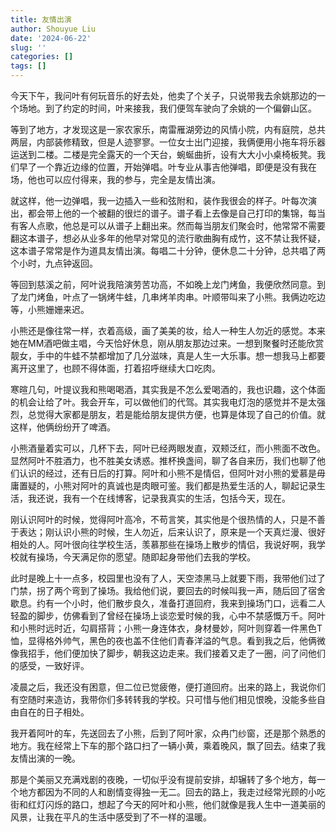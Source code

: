 ```yaml
---
title: 友情出演
author: Shouyue Liu
date: '2024-06-22'
slug: ''
categories: []
tags: []
---
```


今天下午，我问叶有何玩音乐的好去处，他卖了个关子，只说带我去余姚那边的一个场地。到了约定的时间，叶来接我，我们便驾车驶向了余姚的一个偏僻山区。

等到了地方，才发现这是一家农家乐，南雷雁湖旁边的风情小院，内有庭院，总共两层，内部装修精致，但是人迹寥寥。一位女士出门迎接，我俩便用小拖车将乐器运送到二楼。二楼是完全露天的一个天台，蜿蜒曲折，设有大大小小桌椅板凳。我们早了一个靠近边缘的位置，开始弹唱。叶专业从事吉他弹唱，即便是没有我在场，他也可以应付得来，我的参与，完全是友情出演。

就这样，他一边弹唱，我一边插入一些和弦附和，装作我很会的样子。叶每次演出，都会带上他的一个被翻的很烂的谱子。谱子看上去像是自己打印的集锦，每当有客人点歌，他总是可以从谱子上翻出来。然而每当朋友们聚会时，他常常不需要翻这本谱子，想必从业多年的他早对常见的流行歌曲胸有成竹，这不禁让我怀疑，这本谱子常常是作为道具友情出演。每唱二十分钟，便休息二十分钟，总共唱了两个小时，九点钟返回。

等回到慈溪之前，阿叶说我陪演劳苦功高，不如晚上龙门烤鱼，我便欣然同意。到了龙门烤鱼，叶点了一锅烤牛蛙，几串烤羊肉串。叶顺带叫来了小熊。我俩边吃边等，小熊姗姗来迟。

小熊还是像往常一样，衣着高级，画了美美的妆，给人一种生人勿近的感觉。本来她在MM酒吧做主唱，今天恰好休息，刚从朋友那边过来。一想到聚餐时还能欣赏靓女，手中的牛蛙不禁都增加了几分滋味，真是人生一大乐事。想一想我马上都要离开这里了，也顾不得体面，打着招呼继续大口吃肉。

寒暄几句，叶提议我和熊喝喝酒，其实我是不怎么爱喝酒的，我也识趣，这个体面的机会让给了叶。我会开车，可以做他们的代驾。其实我电灯泡的感觉并不是太强烈，总觉得大家都是朋友，若是能给朋友提供方便，也算是体现了自己的价值。就这样，他俩纷纷开了啤酒。

小熊酒量着实可以，几杯下去，阿叶已经两眼发直，双颊泛红，而小熊面不改色。显然阿叶不胜酒力，也不胜美女诱惑。推杯换盏间，聊了各自来历，我们也聊了他们认识的经过，还有日后的打算。阿叶和小熊不是情侣，但阿叶对小熊的爱慕是毋庸置疑的，小熊对阿叶的真诚也是肉眼可鉴。我们都是热爱生活的人，聊起记录生活，我还说，我有一个在线博客，记录我真实的生活，包括今天，现在。

刚认识阿叶的时候，觉得阿叶高冷，不苟言笑，其实他是个很热情的人，只是不善于表达；刚认识小熊的时候，生人勿近，后来认识了，原来是一个天真烂漫、很好相处的人。阿叶很向往学校生活，羡慕那些在操场上散步的情侣，我说好啊，我学校就有操场，今天满足你的愿望。随即起身带他们去我的学校。

此时是晚上十一点多，校园里也没有了人，天空漆黑马上就要下雨，我带他们过了门禁，拐了两个弯到了操场。我给他们说，要回去的时候叫我一声，随后回了宿舍歇息。约有一个小时，他们散步良久，准备打道回府，我来到操场门口，远看二人轻盈的脚步，仿佛看到了曾经在操场上谈恋爱时候的我，心中不禁感慨万千。阿叶和小熊时远时近，勾肩搭背；小熊一身连体衣，身材曼妙，阿叶则穿着一件黑色T恤，显得格外帅气，黑色的夜也盖不住他们青春洋溢的气息。看到我之后，他俩微像我招手，他们便加快了脚步，朝我这边走来。我们接着又走了一圈，问了问他们的感受，一致好评。

凌晨之后，我还没有困意，但二位已觉疲倦，便打道回府。出来的路上，我说你们有空随时来造访，我带你们多转转我的学校。只可惜与他们相见恨晚，没能多些自由自在的日子相处。

我开着阿叶的车，先送回去了小熊，后到了阿叶家，众冉门纱窗，还是那个熟悉的地方。我在经常上下车的那个路口扫了一辆小黄，乘着晚风，飘了回去。结束了我友情出演的一晚。

那是个美丽又充满戏剧的夜晚，一切似乎没有提前安排，却辗转了多个地方，每一个地方都因为不同的人和剧情变得独一无二。回去的路上，我走过经常光顾的小吃街和红灯闪烁的路口，想起了今天的阿叶和小熊，他们就像是我人生中一道美丽的风景，让我在平凡的生活中感受到了不一样的温暖。
